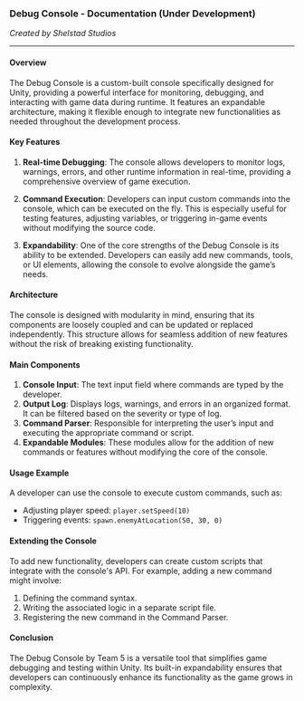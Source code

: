 
### **Debug Console - Documentation (Under Development)**
*Created by Shelstad Studios*

---

#### **Overview**
The Debug Console is a custom-built console specifically designed for Unity, providing a powerful interface for monitoring, debugging, and interacting with game data during runtime. It features an expandable architecture, making it flexible enough to integrate new functionalities as needed throughout the development process.

#### **Key Features**
1. **Real-time Debugging**:
   The console allows developers to monitor logs, warnings, errors, and other runtime information in real-time, providing a comprehensive overview of game execution.

2. **Command Execution**:
   Developers can input custom commands into the console, which can be executed on the fly. This is especially useful for testing features, adjusting variables, or triggering in-game events without modifying the source code.

3. **Expandability**:
   One of the core strengths of the Debug Console is its ability to be extended. Developers can easily add new commands, tools, or UI elements, allowing the console to evolve alongside the game’s needs.

#### **Architecture**
The console is designed with modularity in mind, ensuring that its components are loosely coupled and can be updated or replaced independently. This structure allows for seamless addition of new features without the risk of breaking existing functionality.

#### **Main Components**
1. **Console Input**: The text input field where commands are typed by the developer.
2. **Output Log**: Displays logs, warnings, and errors in an organized format. It can be filtered based on the severity or type of log.
3. **Command Parser**: Responsible for interpreting the user’s input and executing the appropriate command or script.
4. **Expandable Modules**: These modules allow for the addition of new commands or features without modifying the core of the console.

#### **Usage Example**
A developer can use the console to execute custom commands, such as:
- Adjusting player speed: `player.setSpeed(10)`
- Triggering events: `spawn.enemyAtLocation(50, 30, 0)`

#### **Extending the Console**
To add new functionality, developers can create custom scripts that integrate with the console's API. For example, adding a new command might involve:
1. Defining the command syntax.
2. Writing the associated logic in a separate script file.
3. Registering the new command in the Command Parser.

#### **Conclusion**
The Debug Console by Team 5 is a versatile tool that simplifies game debugging and testing within Unity. Its built-in expandability ensures that developers can continuously enhance its functionality as the game grows in complexity.
